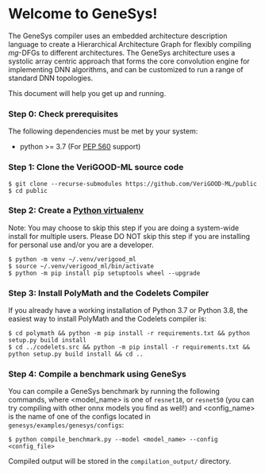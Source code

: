 
# Welcome to GeneSys!

The GeneSys compiler uses an embedded architecture description language to create a Hierarchical Architecture Graph for flexibly compiling _mg_-DFGs to different architectures. The GeneSys architecture uses a systolic array centric approach that forms the core convolution engine for implementing DNN algorithms, and can be customized to  run a range of standard DNN topologies.

This document will help you get up and running.  

### Step 0: Check prerequisites
The following dependencies must be met by your system:
  * python >= 3.7 (For [PEP 560](https://www.python.org/dev/peps/pep-0560/) support)


### Step 1: Clone the VeriGOOD-ML source code
  ```console
  $ git clone --recurse-submodules https://github.com/VeriGOOD-ML/public
  $ cd public
  ```


### Step 2: Create a [Python virtualenv](https://docs.python.org/3/tutorial/venv.html)
Note: You may choose to skip this step if you are doing a system-wide install for multiple users.
      Please DO NOT skip this step if you are installing for personal use and/or you are a developer.
```console
$ python -m venv ~/.venv/verigood_ml
$ source ~/.venv/verigood_ml/bin/activate
$ python -m pip install pip setuptools wheel --upgrade
```

### Step 3: Install PolyMath and the Codelets Compiler
If you already have a working installation of Python 3.7 or Python 3.8, the easiest way to install PolyMath and the Codelets compiler is:
```console
$ cd polymath && python -m pip install -r requirements.txt && python setup.py build install
$ cd ../codelets.src && python -m pip install -r requirements.txt && python setup.py build install && cd ..
```

### Step 4: Compile a benchmark using GeneSys
You can compile a GeneSys benchmark by running the following commands, where <model_name> is one of  `resnet18`, or `resnet50` (you can try compiling with other onnx models you find as well!)  and <config_name> is the name of one of the configs located in `genesys/examples/genesys/configs`:
```console
$ python compile_benchmark.py --model <model_name> --config <config_file>
```

Compiled output will be stored in the `compilation_output/` directory.

